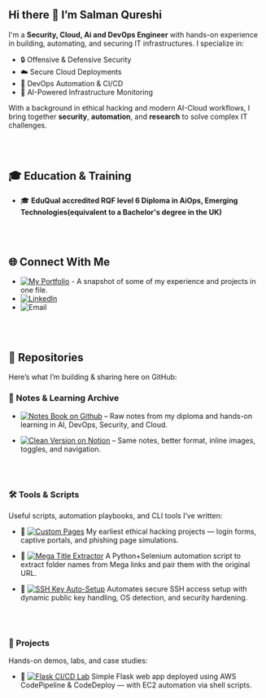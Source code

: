## Hi there 👋  I’m Salman Qureshi

I'm a **Security, Cloud, Ai and DevOps Engineer** with hands-on experience in building, automating, and securing IT infrastructures. I specialize in:

- 🔒 Offensive & Defensive Security  
- ☁️ Secure Cloud Deployments  
- 🔄 DevOps Automation & CI/CD  
- 🧠 AI-Powered Infrastructure Monitoring  

With a background in ethical hacking and modern AI-Cloud workflows, I bring together **security**, **automation**, and **research** to solve complex IT challenges.


<br><br>

## 🎓 Education & Training
- 🎓 **EduQual accredited RQF level 6 Diploma in AiOps, Emerging Technologies(equivalent to a Bachelor's degree in the UK)** 


<br><br>

## 🌐 Connect With Me

- [![My Portfolio](https://img.shields.io/badge/-My%20Portfolio-0A66C2?style=for-the-badge&logo=About.me&logoColor=white)](https://github.com/Salman-Qurayshi/Portfolio/tree/main) -  A snapshot of some of my experience and projects in one file.  
- [![LinkedIn](https://img.shields.io/badge/-LinkedIn-0072b1?style=for-the-badge&logo=Linkedin&logoColor=white)](https://www.linkedin.com/in/salman-qureshi-4aa41a247)  
- ![Email](https://img.shields.io/badge/-salmanalqureshi97@gmail.com-D14836?style=for-the-badge&logo=Gmail&logoColor=white)


<br><br>

## 📁 Repositories

Here’s what I’m building & sharing here on GitHub:

### 🧾 Notes & Learning Archive

- [![Notes Book on Github](https://img.shields.io/badge/-Notes%20Book-24292e?style=for-the-badge&logo=github&logoColor=white)](https://github.com/Salman-Qurayshi/Notes-Book) – Raw notes from my diploma and hands-on learning in AI, DevOps, Security, and Cloud.

- [![Clean Version on Notion](https://img.shields.io/badge/-Clean%20Version%20on%20Notion-000000?style=for-the-badge&logo=notion&logoColor=white)](https://your-notion-link-here) – Same notes, better format, inline images, toggles, and navigation.



<br><br>

### 🛠️ Tools & Scripts

Useful scripts, automation playbooks, and CLI tools I’ve written:

- 🔗 [![Custom Pages](https://img.shields.io/badge/-Custom%20Pages-555555?style=for-the-badge&logo=html5&logoColor=white)](https://github.com/Salman-Qurayshi/Custom-pages)  My earliest ethical hacking projects — login forms, captive portals, and phishing page simulations.
  
- 🔗 [![Mega Title Extractor](https://img.shields.io/badge/-Mega%20Title%20Extractor-FF0000?style=for-the-badge&logo=python&logoColor=white)](https://github.com/Salman-Qurayshi/mega-link-title-extractor)  A Python+Selenium automation script to extract folder names from Mega links and pair them with the original URL.
  
- 🔗 [![SSH Key Auto-Setup](https://img.shields.io/badge/-SSH%20Key%20Auto--Setup-006400?style=for-the-badge&logo=linux&logoColor=white)](https://github.com/Salman-Qurayshi/ssh-key-auto-setup)  Automates secure SSH access setup with dynamic public key handling, OS detection, and security hardening.


<br><br>

### 🚧 Projects

Hands-on demos, labs, and case studies:

- 🔗 [![Flask CI/CD Lab](https://img.shields.io/badge/-Flask%20CI%2FCD%20Lab-000000?style=for-the-badge&logo=flask&logoColor=white)](https://github.com/Salman-Qurayshi/flask-cicd-lab)  Simple Flask web app deployed using AWS CodePipeline & CodeDeploy — with EC2 automation via shell scripts.
  
